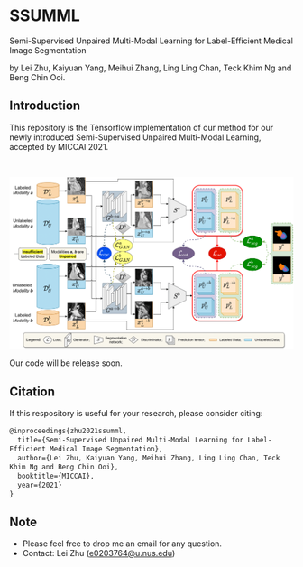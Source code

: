 # SSUMML
Semi-Supervised Unpaired Multi-Modal Learning for Label-Efficient Medical Image Segmentation

by Lei Zhu, Kaiyuan Yang, Meihui Zhang, Ling Ling Chan, Teck Khim Ng and Beng Chin Ooi.

## Introduction
This repository is the Tensorflow implementation of our method for our newly introduced Semi-Supervised Unpaired Multi-Modal Learning, accepted by MICCAI 2021.

<br/>
<p align="center">
  <img src="main_figure.png">
</p>


Our code will be release soon.


## Citation
If this respository is useful for your research, please consider citing:
```angular2html
@inproceedings{zhu2021ssumml,
  title={Semi-Supervised Unpaired Multi-Modal Learning for Label-Efficient Medical Image Segmentation},
  author={Lei Zhu, Kaiyuan Yang, Meihui Zhang, Ling Ling Chan, Teck Khim Ng and Beng Chin Ooi},
  booktitle={MICCAI}, 
  year={2021}
}
```


## Note
* Please feel free to drop me an email for any question.
* Contact: Lei Zhu (e0203764@u.nus.edu)
